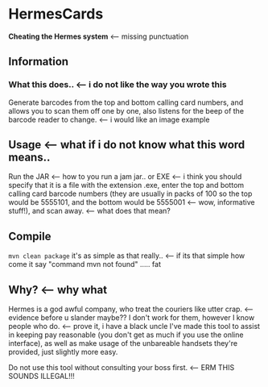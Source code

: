 HermesCards
==========
**Cheating the Hermes system** <-- missing punctuation

## Information
### What this does.. <-- i do not like the way you wrote this
Generate barcodes from the top and bottom calling card numbers, and allows you to scan them off one by one, also listens for the beep of the barcode reader to change. <-- i would like an image example

## Usage <-- what if i do not know what this word means..
Run the JAR <-- how to you run a jam jar.. or EXE <-- i think you should specify that it is a file with the extension .exe, enter the top and bottom calling card barcode numbers (they are usually in packs of 100 so the top would be 5555101, and the bottom would be 5555001 <-- wow, informative stuff!), and scan away. <-- what does that mean?

## Compile
``mvn clean package`` it's as simple as that really.. <-- if its that simple how come it say "command mvn not found" ..... fat

## Why? <-- why what
Hermes is a god awful company, who treat the couriers like utter crap. <-- evidence before u slander maybe?? I don't work for them, however I know people who do. <-- prove it, i have a black uncle I've made this tool to assist in keeping pay reasonable (you don't get as much if you use the online interface), as well as make usage of the unbareable handsets they're provided, just slightly more easy.

Do not use this tool without consulting your boss first. <-- ERM THIS SOUNDS ILLEGAL!!!
